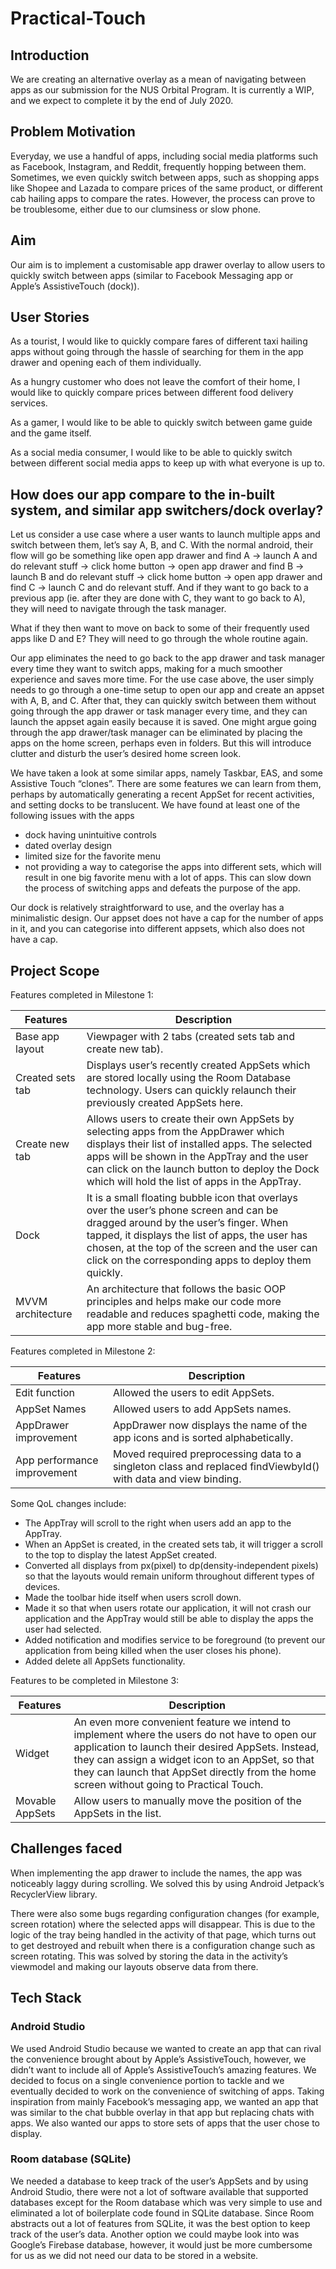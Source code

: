 # Practical-Touch

## Introduction

We are creating an alternative overlay as a mean of navigating between apps as our submission for the NUS Orbital Program. It is currently a WIP, and we expect to complete it by the end of July 2020.

## Problem Motivation 

Everyday, we use a handful of apps, including social media platforms such as Facebook, Instagram, and Reddit, frequently hopping between them. Sometimes, we even quickly switch between apps, such as shopping apps like Shopee and Lazada to compare prices of the same product, or different cab hailing apps to compare the rates. However, the process can prove to be troublesome, either due to our clumsiness or slow phone.

## Aim 

Our aim is to implement a customisable app drawer overlay to allow users to quickly switch between apps (similar to Facebook Messaging app or Apple’s AssistiveTouch (dock)).

## User Stories

As a tourist, I would like to quickly compare fares of different taxi hailing apps without going through the hassle of searching for them in the app drawer and opening each of them individually.

As a hungry customer who does not leave the comfort of their home, I would like to quickly compare prices between different food delivery services.

As a gamer, I would like to be able to quickly switch between game guide and the game itself.

As a social media consumer, I would like to be able to quickly switch between different social media apps to keep up with what everyone is up to.

## How does our app compare to the in-built system, and similar app switchers/dock overlay?

Let us consider a use case where a user wants to launch multiple apps and switch between them, let’s say A, B, and C. With the normal android, their flow will go be something like open app drawer and find A -> launch A and do relevant stuff -> click home button -> open app drawer and find B -> launch B and do relevant stuff -> click home button -> open app drawer and find C -> launch C and do relevant stuff. And if they want to go back to a previous app (ie. after they are done with C, they want to go back to A), they will need to navigate through the task manager.

What if they then want to move on back to some of their frequently used apps like D and E? They will need to go through the whole routine again.

Our app eliminates the need to go back to the app drawer and task manager every time they want to switch apps, making for a much smoother experience and saves more time. For the use case above, the user simply needs to go through a one-time setup to open our app and create an appset with A, B, and C. After that, they can quickly switch between them without going through the app drawer or task manager every time, and they can launch the appset again easily because it is saved. One might argue going through the app drawer/task manager can be eliminated by placing the apps on the home screen, perhaps even in folders. But this will introduce clutter and disturb the user’s desired home screen look.

We have taken a look at some similar apps, namely Taskbar, EAS, and some Assistive Touch “clones”. There are some features we can learn from them, perhaps by automatically generating a recent AppSet for recent activities, and setting docks to be translucent. We have found at least one of the following issues with the apps

- dock having unintuitive controls
- dated overlay design
- limited size for the favorite menu
- not providing a way to categorise the apps into different sets, which will result in one big favorite menu with a lot of apps. This can slow down the process of switching apps and defeats the purpose of the app.

Our dock is relatively straightforward to use, and the overlay has a minimalistic design. Our appset does not have a cap for the number of apps in it, and you can categorise into different appsets, which also does not have a cap. 

## Project Scope

Features completed in Milestone 1:

| Features          | Description                                                                                                                                                                                                                                                                                     |
|-------------------|-------------------------------------------------------------------------------------------------------------------------------------------------------------------------------------------------------------------------------------------------------------------------------------------------|
| Base app layout   | Viewpager with 2 tabs (created sets tab and create new tab).                                                                                                                                                                                                                                    |
| Created sets tab  | Displays user’s recently created AppSets which are stored locally using the Room Database technology. Users can quickly relaunch their previously created AppSets here.                                                                                                                         |
| Create new tab    | Allows users to create their own AppSets by selecting apps from the AppDrawer which displays their list of installed apps. The selected apps will be shown in the AppTray and the user can click on the launch button to deploy the Dock which will hold the list of apps in the AppTray.       |
| Dock              | It is a small floating bubble icon that overlays over the user’s phone screen and can be dragged around by the user’s finger. When tapped, it displays the list of apps, the user has chosen, at the top of the screen and the user can click on the corresponding apps to deploy them quickly. |
| MVVM architecture | An architecture that follows the basic OOP principles and helps make our code more readable and reduces spaghetti code, making the app more stable and bug-free.                                                                                                                                |

Features completed in Milestone 2:

| Features                    | Description                                                                                                    |
|-----------------------------|----------------------------------------------------------------------------------------------------------------|
| Edit function               | Allowed the users to edit AppSets.                                                                             |
| AppSet Names                | Allowed users to add AppSets names.                                                                            |
| AppDrawer improvement       | AppDrawer now displays the name of the app icons and is sorted alphabetically.                                 |
| App performance improvement | Moved required preprocessing data to a singleton class and replaced findViewbyId() with data and view binding. |

Some QoL changes include:

- The AppTray will scroll to the right when users add an app to the AppTray. 
- When an AppSet is created, in the created sets tab, it will trigger a scroll to the top to display the latest AppSet created.  
- Converted all displays from px(pixel) to dp(density-independent pixels) so that the layouts would remain uniform throughout different types of devices.  
- Made the toolbar hide itself when users scroll down. 
- Made it so that when users rotate our application, it will not crash our application and the AppTray would still be able to display the apps the user had selected. 
- Added notification and modifies service to be foreground (to prevent our application from being killed when the user closes his phone). 
- Added delete all AppSets functionality. 

Features to be completed in Milestone 3:

| Features        | Description                                                                                                                                                                                                                                                                                          |
|-----------------|------------------------------------------------------------------------------------------------------------------------------------------------------------------------------------------------------------------------------------------------------------------------------------------------------|
| Widget          | An even more convenient feature we intend to implement where the users do not have to open our application to launch their desired AppSets. Instead, they can assign a widget icon to an AppSet, so that they can launch that AppSet directly from the home screen without going to Practical Touch. |
| Movable AppSets | Allow users to manually move the position of the AppSets in the list.                                                                                                                                                                                                                                |

## Challenges faced

When implementing the app drawer to include the names, the app was noticeably laggy during scrolling. We solved this by using Android Jetpack’s RecyclerView library.

There were also some bugs regarding configuration changes (for example, screen rotation) where the selected apps will disappear. This is due to the logic of the tray being handled in the activity of that page, which turns out to get destroyed and rebuilt when there is a configuration change such as screen rotating. This was solved by storing the data in the activity’s viewmodel and making our layouts observe data from there.

## Tech Stack

### Android Studio 

We used Android Studio because we wanted to create an app that can rival the convenience brought about by Apple’s AssistiveTouch, however, we didn’t want to include all of Apple’s AssistiveTouch’s amazing features. We decided to focus on a single convenience portion to tackle and we eventually decided to work on the convenience of switching of apps. Taking inspiration from mainly Facebook’s messaging app, we wanted an app that was similar to the chat bubble overlay in that app but replacing chats with apps. We also wanted our apps to store sets of apps that the user chose to display.

### Room database (SQLite)

We needed a database to keep track of the user’s AppSets and by using Android Studio, there were not a lot of software available that supported databases except for the Room database which was very simple to use and eliminated a lot of boilerplate code found in SQLite database. Since Room abstracts out a lot of features from SQLite, it was the best option to keep track of the user’s data. Another option we could maybe look into was Google’s Firebase database, however, it would just be more cumbersome for us as we did not need our data to be stored in a website.
